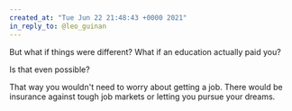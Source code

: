 ```yaml
---
created_at: "Tue Jun 22 21:48:43 +0000 2021"
in_reply_to: @leo_guinan
---
```


But what if things were different? What if an education actually paid you?

Is that even possible?

That way you wouldn't need to worry about getting a job. There would be insurance against tough job markets or letting you pursue your dreams.